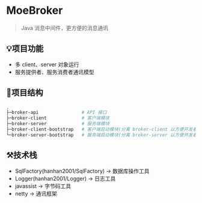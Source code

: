 # MoeBroker

> Java 消息中间件，更方便的消息通讯

## 💡项目功能

- 多 client、server 对象运行
- 服务提供者、服务消费者通讯模型

## 🌳项目结构

```bash
.
├─broker-api				# API 接口
├─broker-client				# 客户端模块
├─broker-server				# 服务端模块
├─broker-client-bootstrap	# 客户端启动模块(分离 broker-client 以方便开发者自行实现其他功能)
└─broker-server-bootstrap	# 服务端启动模块(分离 broker-server 以方便开发者自行实现其他功能)
```

## ⚒️技术栈

- SqlFactory(hanhan2001/SqlFactory) -> 数据库操作工具
- Logger(hanhan2001/Logger) -> 日志工具
- javassist -> 字节码工具
- netty -> 通讯框架